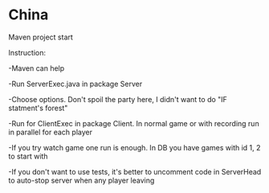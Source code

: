 # China
Maven project start

Instruction:

-Maven can help

-Run ServerExec.java in package Server

-Choose options. Don't spoil the party here, I didn't want to do "IF statment's forest"

-Run for ClientExec in package Client. In normal game or with recording run in parallel for each player

-If you try watch game one run is enough. In DB you have games with id 1, 2 to start with

-If you don't want to use tests, it's better to uncomment code in ServerHead to auto-stop server when any player leaving
